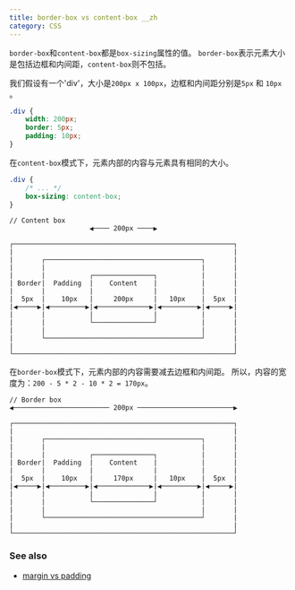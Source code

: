 ```yaml
---
title: border-box vs content-box __zh
category: CSS
---
```


`border-box`和`content-box`都是`box-sizing`属性的值。
`border-box`表示元素大小是包括边框和内间距，`content-box`则不包括。

我们假设有一个'div'，大小是`200px x 100px`，边框和内间距分别是`5px` 和 `10px` 。

```css
.div {
    width: 200px;
    border: 5px;
    padding: 10px;
}
```

在`content-box`模式下，元素内部的内容与元素具有相同的大小。

```css
.div {
    /* ... */
    box-sizing: content-box;
}
```

```shell
// Content box
                    ◀︎──── 200px ────▶︎

┌───────────────────────────────────────────────────────┐
|                                                       |
|       ┌───────────────────────────────────────┐       |
|       |                                       |       |
|       |           ┌───────────────┐           |       |
| Border|  Padding  |    Content    |           |       |
|       |           |               |           |       |
|  5px  |    10px   |     200px     |   10px    |  5px  |
|◀︎─────▶︎|◀︎─────────▶︎|◀︎─────────────▶︎|◀︎─────────▶︎|◀︎─────▶︎|
|       |           |               |           |       |
|       |           └───────────────┘           |       |
|       |                                       |       |
|       └───────────────────────────────────────┘       |
|                                                       |
└───────────────────────────────────────────────────────┘
```

在`border-box`模式下，元素内部的内容需要减去边框和内间距。
所以，内容的宽度为：`200 - 5 * 2 - 10 * 2 = 170px`。

```shell
// Border box
◀︎──────────────────────── 200px ────────────────────────▶︎

┌───────────────────────────────────────────────────────┐
|                                                       |
|       ┌───────────────────────────────────────┐       |
|       |                                       |       |
|       |           ┌───────────────┐           |       |
| Border|  Padding  |    Content    |           |       |
|       |           |               |           |       |
|  5px  |    10px   |     170px     |   10px    |  5px  |
|◀︎─────▶︎|◀︎─────────▶︎|◀︎─────────────▶︎|◀︎─────────▶︎|◀︎─────▶︎|
|       |           |               |           |       |
|       |           └───────────────┘           |       |
|       |                                       |       |
|       └───────────────────────────────────────┘       |
|                                                       |
└───────────────────────────────────────────────────────┘
```

### See also

-   [margin vs padding](/margin-vs-padding)
